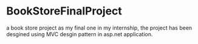 # BookStoreFinalProject

a book store project as my final one in my internship, the project has been desgined using MVC desgin pattern in asp.net application.
